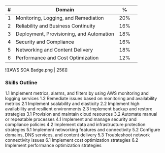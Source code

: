| #   | Domain                                   | %   |     |
| --- | ---------------------------------------- | --- | --- |
| 1   | Monitoring, Logging, and Remediation     | 20% |     |
| 2   | Reliability and Business Continuity      | 16% |     |
| 3   | Deployment, Provisioning, and Automation | 18% |     |
| 4   | Security and Compliance                  | 16% |     |
| 5   | Networking and Content Delivery          | 18% |     |
| 6   | Performance and Cost Optimization        | 12% |     |

![[AWS SOA Badge.png | 256]]

### Skills Outline

1.1 Implement metrics, alarms, and filters by using AWS monitoring and logging services
1.2 Remediate issues based on monitoring and availability metrics
2.1 Implement scalability and elasticity
2.2 Implement high availability and resilient environments
2.3 Implement backup and restore strategies
3.1 Provision and maintain cloud resources
3.2 Automate manual or repeatable processes
4.1 Implement and manage security and compliance policies
4.2 Implement data and infrastructure protection strategies
5.1 Implement networking features and connectivity
5.2 Configure domains, DNS services, and content delivery
5.3 Troubleshoot network connectivity issues
6.1 Implement cost optimization strategies
6.2 Implement performance optimization strategies